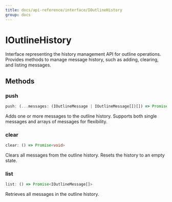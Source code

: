 ```yaml
---
title: docs/api-reference/interface/IOutlineHistory
group: docs
---
```


# IOutlineHistory

Interface representing the history management API for outline operations.
Provides methods to manage message history, such as adding, clearing, and listing messages.

## Methods

### push

```ts
push: (...messages: (IOutlineMessage | IOutlineMessage[])[]) => Promise<void>
```

Adds one or more messages to the outline history.
Supports both single messages and arrays of messages for flexibility.

### clear

```ts
clear: () => Promise<void>
```

Clears all messages from the outline history.
Resets the history to an empty state.

### list

```ts
list: () => Promise<IOutlineMessage[]>
```

Retrieves all messages in the outline history.
